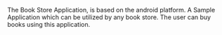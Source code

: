 The Book Store Application, is based on the android platform. A Sample Application which can be utilized by any book store. The user can buy books using this application.